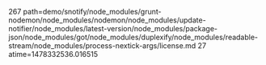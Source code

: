 267 path=demo/snotify/node_modules/grunt-nodemon/node_modules/nodemon/node_modules/update-notifier/node_modules/latest-version/node_modules/package-json/node_modules/got/node_modules/duplexify/node_modules/readable-stream/node_modules/process-nextick-args/license.md
27 atime=1478332536.016515

